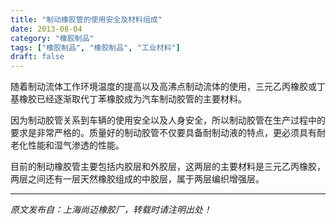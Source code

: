 ```yaml
---
title: "制动橡胶管的使用安全及材料组成"
date: 2013-08-04
category: "橡胶制品"
tags: ["橡胶制品", "橡胶制品", "工业材料"]
draft: false
---
```


随着制动流体工作环境温度的提高以及高沸点制动流体的使用，三元乙丙橡胶或丁基橡胶已经逐渐取代丁苯橡胶成为汽车制动胶管的主要材料。

因为制动胶管关系到车辆的使用安全以及人身安全，所以制动胶管在生产过程中的要求是非常严格的。质量好的制动胶管不仅要具备耐制动液的特点，更必须具有耐老化性能和湿气渗透的性能。

目前的制动橡胶管主要包括内胶层和外胶层，这两层的主要材料是三元乙丙橡胶，两层之间还有一层天然橡胶组成的中胶层，属于两层编织增强层。

---

*原文发布自：上海尚迈橡胶厂，转载时请注明出处！*
